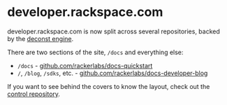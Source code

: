 # developer.rackspace.com

developer.rackspace.com is now split across several repositories, backed by the [deconst engine](https://github.com/deconst).

There are two sections of the site, `/docs` and everything else:

* `/docs` - [github.com/rackerlabs/docs-quickstart](https://github.com/rackerlabs/docs-quickstart)
* `/`, `/blog`, `/sdks`, etc. - [github.com/rackerlabs/docs-developer-blog](https://github.com/rackerlabs/docs-developer-blog)

If you want to see behind the covers to know the layout, check out the [control repository](https://github.com/rackerlabs/nexus-control).
